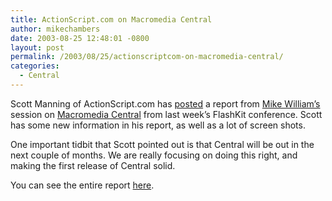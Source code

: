 ```yaml
---
title: ActionScript.com on Macromedia Central
author: mikechambers
date: 2003-08-25 12:48:01 -0800
layout: post
permalink: /2003/08/25/actionscriptcom-on-macromedia-central/
categories:
  - Central
---
```



Scott Manning of ActionScript.com has [posted][1] a report from [Mike William&#8217;s][2] session on [Macromedia Central][3] from last week&#8217;s FlashKit conference. Scott has some new information in his report, as well as a lot of screen shots.

One important tidbit that Scott pointed out is that Central will be out in the next couple of months. We are really focusing on doing this right, and making the first release of Central solid.

You can see the entire report [here][1].

 [1]: http://www.actionscript.com/archives/00000556.html
 [2]: http://www.markme.com/mwilliams/archives/003141.cfm
 [3]: http://www.macromedia.com/devnet/central/